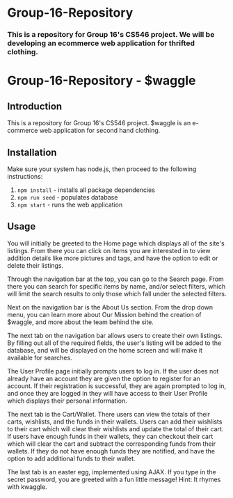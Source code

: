 # Group-16-Repository

### This is a repository for Group 16's CS546 project. We will be developing an ecommerce web application for thrifted clothing.


# Group-16-Repository - $waggle

## Introduction

This is a repository for Group 16's CS546 project. $waggle is an e-commerce web application for second hand clothing.

## Installation

Make sure your system has node.js, then proceed to the following instructions:

1. `npm install` - installs all package dependencies
2. `npm run seed` - populates database
3. `npm start` - runs the web application

## Usage

You will initially be greeted to the Home page which displays all of the site's listings. From there you can click on items you are interested in to view addition details like more pictures and tags, and have the option to edit or delete their listings.

Through the navigation bar at the top, you can go to the Search page. From there you can search for specific items by name, and/or select filters, which will limit the search results to only those which fall under the selected filters.

Next on the navigation bar is the About Us section. From the drop down menu, you can learn more about Our Mission behind the creation of $waggle, and more about the team behind the site.

The next tab on the navigation bar allows users to create their own listings. By filling out all of the required fields, the user's listing will be added to the database, and will be displayed on the home screen and will make it available for searches.

The User Profile page initially prompts users to log in. If the user does not already have an account they are given the option to register for an account. If their registration is successful, they are again prompted to log in, and once they are logged in they will have access to their User Profile which displays their personal information.

The next tab is the Cart/Wallet. There users can view the totals of their carts, wishlists, and the funds in their wallets. Users can add their wishlists to their cart which will clear their wishlists and update the total of their cart. If users have enough funds in their wallets, they can checkout their cart which will clear the cart and subtract the corresponding funds from their wallets. If they do not have enough funds they are notified, and have the option to add additional funds to their wallet.

The last tab is an easter egg, implemented using AJAX. If you type in the secret password, you are greeted with a fun little message! Hint: It rhymes with kwaggle.